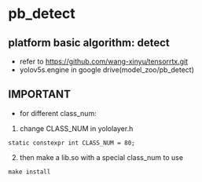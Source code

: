 # pb_detect
## platform basic algorithm: detect
- refer to https://github.com/wang-xinyu/tensorrtx.git
- yolov5s.engine in google drive(model_zoo/pb_detect)
## IMPORTANT
- for different class_num:
1) change CLASS_NUM in yololayer.h 
```
static constexpr int CLASS_NUM = 80;
```
2) then make a lib.so with a special class_num to use
```
make install
```
